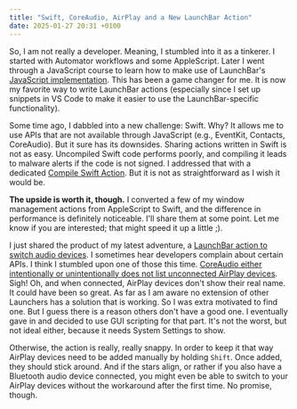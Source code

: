```yaml
---
title: "Swift, CoreAudio, AirPlay and a New LaunchBar Action"
date: 2025-01-27 20:31 +0100
---
```


So, I am not really a developer. Meaning, I stumbled into it as a tinkerer. I started with Automator workflows and some AppleScript. Later I went through a JavaScript course to learn how to make use of LaunchBar's [JavaScript implementation](https://developer.obdev.at/launchbar-developer-documentation/#/implementing-actions-javascript). This has been a game changer for me. It is now my favorite way to write LaunchBar actions (especially since I set up snippets in VS Code to make it easier to use the LaunchBar-specific functionality). 

Some time ago, I dabbled into a new challenge: Swift. Why? It allows me to use APIs that are not available through JavaScript (e.g., EventKit, Contacts, CoreAudio). But it sure has its downsides. Sharing actions written in Swift is not as easy. Uncompiled Swift code performs poorly, and compiling it leads to malware alerts if the code is not signed. I addressed that with a dedicated [Compile Swift Action](https://github.com/Ptujec/LaunchBar/tree/master/Compile-Swift-Action). But it is not as straightforward as I wish it would be. 

**The upside is worth it, though.** I converted a few of my window management actions from AppleScript to Swift, and the difference in performance is definitely noticeable. I'll share them at some point. Let me know if you are interested; that might speed it up a little ;). 

I just shared the product of my latest adventure, a [LaunchBar action to switch audio devices](https://github.com/Ptujec/LaunchBar/tree/master/Audio-Devices#readme). I sometimes hear developers complain about certain APIs. I think I stumbled upon one of those this time. [CoreAudio either intentionally or unintentionally does not list unconnected AirPlay devices](https://developer.apple.com/forums/thread/17664). Sigh! Oh, and when connected, AirPlay devices don't show their real name. It could have been so great. As far as I am aware no extension of other Launchers has a solution that is working. So I was extra motivated to find one. But I guess there is a reason others don't have a good one. I eventually gave in and decided to use GUI scripting for that part. It's not the worst, but not ideal either, because it needs System Settings to show. 

Otherwise, the action is really, really snappy. In order to keep it that way AirPlay devices need to be added manually by holding `Shift`. Once added, they should stick around. And if the stars align, or rather if you also have a Bluetooth audio device connected, you might even be able to switch to your AirPlay devices without the workaround after the first time. No promise, though.
